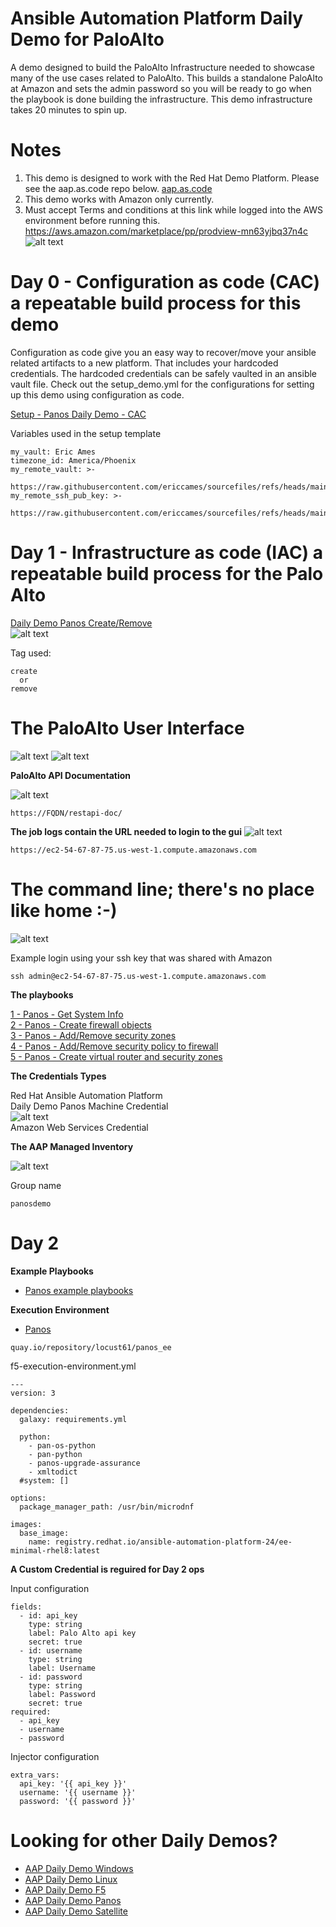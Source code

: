 Ansible Automation Platform Daily Demo for PaloAlto
=========
A demo designed to build the PaloAlto Infrastructure needed to showcase many of the use cases related to PaloAlto.  This builds a standalone PaloAlto at Amazon and sets the admin password so you will be ready to go when the playbook is done building the infrastructure. This demo infrastructure takes 20 minutes to spin up.

Notes
=========
1. This demo is designed to work with the Red Hat Demo Platform. Please see the aap.as.code repo below. [aap.as.code](https://github.com/ericcames/aap.as.code "aap.as.code")
2. This demo works with Amazon only currently.
3. Must accept Terms and conditions at this link while logged into the AWS environment before running this. https://aws.amazon.com/marketplace/pp/prodview-mn63yjbq37n4c
![alt text](https://github.com/ericcames/aap.dailydemo.Panos/blob/main/images/panosoptin.png "Terms")

Day 0 - Configuration as code (CAC) a repeatable build process for this demo
=========
Configuration as code give you an easy way to recover/move your ansible related artifacts to a new platform.  That includes your hardcoded credentials.  The hardcoded credentials can be safely vaulted in an ansible vault file.  Check out the setup_demo.yml for the configurations for setting up this demo using configuration as code.

[Setup - Panos Daily Demo - CAC](https://github.com/ericcames/aap.dailydemo.Panos/blob/main/playbooks/setup_demo.yml "Setup - Panos Daily Demo - CAC")<br>

Variables used in the setup template
```
my_vault: Eric Ames
timezone_id: America/Phoenix
my_remote_vault: >-
  https://raw.githubusercontent.com/ericcames/sourcefiles/refs/heads/main/vault_ames.yml
my_remote_ssh_pub_key: >-
  https://raw.githubusercontent.com/ericcames/sourcefiles/refs/heads/main/id_rsa.pub
```

Day 1 - Infrastructure as code (IAC) a repeatable build process for the Palo Alto
=========

[Daily Demo Panos Create/Remove](https://github.com/ericcames/aap.dailydemo.Panos/blob/main/playbooks/main.yml "SDaily Demo Panos Create/Remove")<br>
![alt text](https://github.com/ericcames/aap.dailydemo.Panos/blob/main/images/palomain.png "Main Playbook")<br>

Tag used:
```
create
  or
remove
```

# The PaloAlto User Interface

![alt text](https://github.com/ericcames/aap.dailydemo.Panos/blob/main/images/palouipre.png "Pre Login")
![alt text](https://github.com/ericcames/aap.dailydemo.Panos/blob/main/images/palouipost.png "Post Login")

**PaloAlto API Documentation**

![alt text](https://github.com/ericcames/aap.dailydemo.Panos/blob/main/images/palorestdoc.png "API Docs")

```
https://FQDN/restapi-doc/
```

**The job logs contain the URL needed to login to the gui**
![alt text](https://github.com/ericcames/aap.dailydemo.Panos/blob/main/images/palojoblog.png "Job Log")

```
https://ec2-54-67-87-75.us-west-1.compute.amazonaws.com
```
# The command line; there's no place like home :-)

![alt text](https://github.com/ericcames/aap.dailydemo.Panos/blob/main/images/palocli.png "The command line")

Example login using your ssh key that was shared with Amazon
```
ssh admin@ec2-54-67-87-75.us-west-1.compute.amazonaws.com
```

**The playbooks**

[1 - Panos - Get System Info](https://gitlab.com/mlowcher/panos/-/blob/main/get_system_info_formatted.yml?ref_type=heads "1 - Panos - Get System Info")<br>
[2 - Panos - Create firewall objects](https://gitlab.com/mlowcher/panos/-/blob/main/create_fw_objects.yml?ref_type=heads "2 - Panos - Create firewall objects")<br>
[3 - Panos - Add/Remove security zones](https://gitlab.com/mlowcher/panos/-/blob/main/add_remove_firewall_zones.yml?ref_type=heads "3 - Panos - Add/Remove security zones")<br>
[4 - Panos - Add/Remove security policy to firewall](https://gitlab.com/mlowcher/panos/-/blob/main/add_sec_policy_firewall.yml?ref_type=heads "4 - Panos - Add/Remove security policy to firewall")<br>
[5 - Panos - Create virtual router and security zones](https://gitlab.com/mlowcher/panos/-/blob/main/create_virtual_router_and_zones.yml?ref_type=heads "5 - Panos - Create virtual router and security zones")

**The Credentials Types**

Red Hat Ansible Automation Platform<br>
Daily Demo Panos Machine Credential<br>
![alt text](https://github.com/ericcames/aap.dailydemo.Panos/blob/main/images/palomachinecred.png "Machine Credential")<br>
Amazon Web Services Credential<br>

**The AAP Managed Inventory**

![alt text](https://github.com/ericcames/aap.dailydemo.Panos/blob/main/images/paloinventory.png "AAP Managed Inventory")<br>

Group name
```
panosdemo
```

Day 2
=========

**Example Playbooks**
- [Panos example playbooks](https://gitlab.com/mlowcher/panos "Panos example playbooks")


**Execution Environment**<br>
- [Panos](https://quay.io/repository/locust61/panos_ee "Panos Execution Environment")
```
quay.io/repository/locust61/panos_ee
```
f5-execution-environment.yml
```
---
version: 3

dependencies:
  galaxy: requirements.yml

  python:
    - pan-os-python
    - pan-python
    - panos-upgrade-assurance
    - xmltodict
  #system: []

options:
  package_manager_path: /usr/bin/microdnf

images:
  base_image:
    name: registry.redhat.io/ansible-automation-platform-24/ee-minimal-rhel8:latest

```

**A Custom Credential is reguired for Day 2 ops**

Input configuration
```
fields:
  - id: api_key
    type: string
    label: Palo Alto api key
    secret: true
  - id: username
    type: string
    label: Username
  - id: password
    type: string
    label: Password
    secret: true
required:
  - api_key
  - username
  - password
```
Injector configuration
```
extra_vars:
  api_key: '{{ api_key }}'
  username: '{{ username }}'
  password: '{{ password }}'
```
Looking for other Daily Demos?
=========

- [AAP Daily Demo Windows](https://github.com/ericcames/aap.dailydemo.windows "AAP Daily Demo Windows")
- [AAP Daily Demo Linux](https://github.com/ericcames/aap.dailydemo.linux "AAP Daily Demo Linux")
- [AAP Daily Demo F5](https://github.com/ericcames/aap.dailydemo.F5 "AAP Daily Demo F5")
- [AAP Daily Demo Panos](https://github.com/ericcames/aap.dailydemo.Panos "AAP Daily Demo Panos")
- [AAP Daily Demo Satellite](https://github.com/ericcames/aap.dailydemo.satellite "AAP Daily Demo Satellite")
